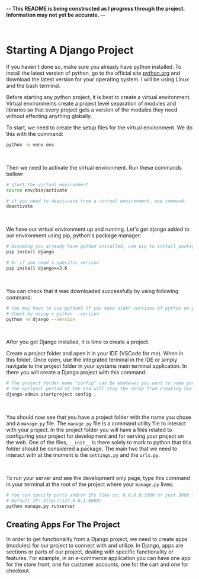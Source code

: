 **-- This README is being constructed as I progress through the project. Information may not yet be accurate. --**

<br/>

# Starting A Django Project

If you haven't done so, make sure you already have python installed. To install the latest version of python, go to the official site [python.org](https://www.python.org/downloads/ "python.org") and download the latest version for your operating system. I will be using Linux and the bash terminal.

Before starting any python project, it is best to create a virtual environment. Virtual environments create a project level separation of modules and libraries so that every project gets a version of the modules they need without effecting anything globally. 

To start, we need to create the setup files for the virtual environment. We do this with the command:

```bash
python -m venv env
```

<br/>

Then we need to activate the virtual environment. Run these commands bellow:

```bash
# start the virtual environment
source env/bin/activate

# if you need to deactivate from a virtual environment, use command:
deactivate
```
<br/>

We have our virtual environment up and running. Let's get django added to our environment using pip, python's package manager:  

```bash
# Assuming you already have python installed, use pip to install packages
pip install django

# Or if you need a specific version
pip install django==3.6
```

<br/>

You can check that it was downloaded successfully by using following command:

```bash
# You may have to use python3 if you have older versions of python on your system.
# Check by using > python --version
python -m django --version
```
<br/>

After you get Django installed, it is time to create a project. 

Create a project folder and open it in your IDE (VSCode for me). When in this folder, Once open, use the integrated terminal in the IDE or simply navigate to the project folder in your systems main terminal application. In there you will create a Django project with this command:


```bash
# The project folder name "config" can be whatever you want to name your project settings folder.
# The optional period at the end will stop the setup from creating two folders of the same name.
django-admin startproject config .
```
<br/>

You should now see that you have a project folder with the name you chose and a `manage.py` file. The `manage.py` file is a command utility file to interact with your project. In the project folder you will have a files related to configuring your project for development and for serving your project on the web. One of the files, `__init__` is there solely to mark to python that this folder should be considered a package. The main two that we need to interact with at the moment is the `settings.py` and the `urls.py`. 

<br/>

To run your server and see the development only page, type this command in your terminal at the root of the project where your `manage.py` lives:

```bash
# You can specify ports and/or IPs like so: 0.0.0.0:3000 or just 3000 for the port.
# Default IP: http://127.0.0.1:8000/
python manage.py runserver
```
## Creating Apps For The Project

In order to get functionality from a Django project, we need to create apps (modules) for our project to connect with and utilize. In Django, apps are sections or parts of our project, dealing with specific functionality or features. For example, in an e-commerce application you can have one app for the store front, one for customer accounts, one for the cart and one for checkout.